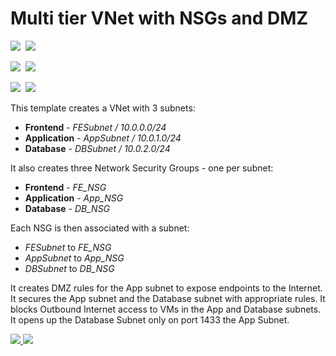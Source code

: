 # Multi tier VNet with NSGs and DMZ

<IMG SRC="https://azbotstorage.blob.core.windows.net/badges/201-nsg-dmz-in-vnet/PublicLastTestDate.svg" />&nbsp;
<IMG SRC="https://azbotstorage.blob.core.windows.net/badges/201-nsg-dmz-in-vnet/PublicDeployment.svg" />&nbsp;

<IMG SRC="https://azbotstorage.blob.core.windows.net/badges/201-nsg-dmz-in-vnet/FairfaxLastTestDate.svg" />&nbsp;
<IMG SRC="https://azbotstorage.blob.core.windows.net/badges/201-nsg-dmz-in-vnet/FairfaxDeployment.svg" />&nbsp;

<IMG SRC="https://azbotstorage.blob.core.windows.net/badges/201-nsg-dmz-in-vnet/BestPracticeResult.svg" />&nbsp;
<IMG SRC="https://azbotstorage.blob.core.windows.net/badges/201-nsg-dmz-in-vnet/CredScanResult.svg" />&nbsp;

This template creates a VNet with 3 subnets:

* **Frontend** - _FESubnet / 10.0.0.0/24_
* **Application** - _AppSubnet / 10.0.1.0/24_
* **Database** - _DBSubnet / 10.0.2.0/24_

It also creates three Network Security Groups - one per subnet:

* **Frontend** - _FE_NSG_
* **Application** - _App_NSG_
* **Database** - _DB_NSG_

Each NSG is then associated with a subnet:

* _FESubnet_ to _FE_NSG_
* _AppSubnet_ to _App_NSG_
* _DBSubnet_ to _DB_NSG_

It creates DMZ rules for the App subnet to expose endpoints to the Internet. It secures the App subnet and the Database subnet with appropriate rules. It blocks Outbound Internet access to VMs in the App and Database subnets. It opens up the Database Subnet only on port 1433 the App Subnet.

<a href="https://portal.azure.com/#create/Microsoft.Template/uri/https%3A%2F%2Fraw.githubusercontent.com%2FAzure%2Fazure-quickstart-templates%2Fmaster%2F201-nsg-dmz-in-vnet%2Fazuredeploy.json" target="_blank">
    <img src="http://azuredeploy.net/deploybutton.png"/>
</a>
<a href="http://armviz.io/#/?load=https%3A%2F%2Fraw.githubusercontent.com%2FAzure%2Fazure-quickstart-templates%2Fmaster%2F201-nsg-dmz-in-vnet%2Fazuredeploy.json" target="_blank">
    <img src="http://armviz.io/visualizebutton.png"/>
</a>
